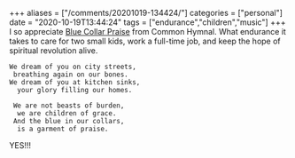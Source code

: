 +++
aliases = ["/comments/20201019-134424/"]
categories = ["personal"]
date = "2020-10-19T13:44:24"
tags = ["endurance","children","music"]
+++
I so appreciate [Blue Collar Praise](https://open.spotify.com/track/0Rtj0nSbKhgyhSDsMgUF2z) from Common Hymnal. What endurance it takes to care for two small kids, work a full-time job, and keep the hope of spiritual revolution alive.


```
We dream of you on city streets,
 breathing again on our bones.
We dream of you at kitchen sinks,
  your glory filling our homes.

 We are not beasts of burden,
  we are children of grace.
 And the blue in our collars,
  is a garment of praise.
```

YES!!!
